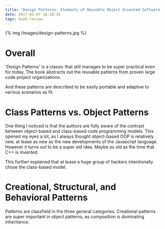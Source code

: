 ```yaml
---
title: 'Design Patterns: Elements of Reusable Object Oriented Software'
date: 2017-05-07 16:18:35
tags: book-review
---
```


{% img /images/design-patterns.jpg %}

Overall
===
'Design Patterns' is a classic that still manages to be super practical even for today. The book abstracts out the reusable patterns from proven large code project organizations. 

And these patterns are described to be easily portable and adaptive to various scenarios as fit. 

Class Patterns vs. Object Patterns
===
One thing I noticed is that the authors are fully aware of the contrast between object-based and class-based code programming models. This opened my eyes a lot, as I always thought object-based OOP is relatively new, at lease as new as the new developments of the Javascript language. However it turns out to be a super old idea. Maybe as old as the time that C++ is invented. 

This further explained that at lease a huge group of hackers intentionally chose the class-based model. 

Creational, Structural, and Behavioral Patterns
===
Patterns are classfield in the three general categories. Creational patterns are super important in object patterns, as composition is dominating inheritance.
